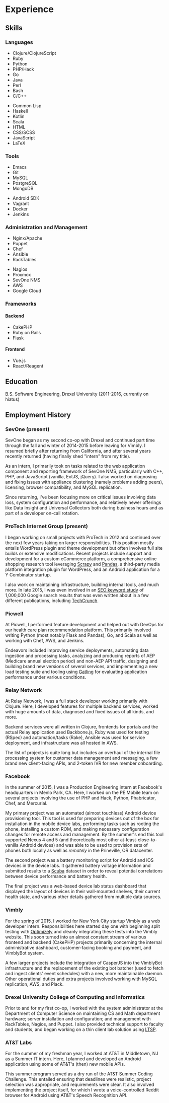 # Experience

## Skills

### Languages

<div class="row" id="language-list">
<div class="one-half first">
<ul>
<li>Clojure/ClojureScript</li>
<li>Ruby</li>
<li>Python</li>
<li>PHP/Hack</li>
<li>Go</li>
<li>Java</li>
<li>Perl</li>
<li>Bash</li>
<li>C/C++</li>
</ul>
</div>
<div class="one-half">
<ul>
<li>Common Lisp</li>
<li>Haskell</li>
<li>Kotlin</li>
<li>Scala</li>
<li>HTML</li>
<li>CSS/SCSS</li>
<li>JavaScript</li>
<li>LaTeX</li>
</ul>
</div>
</div>

### Tools

<div class="row" id="language-list">
<div class="one-half first">
<ul>
<li>Emacs</li>
<li>Git</li>
<li>MySQL</li>
<li>PostgreSQL</li>
<li>MongoDB</li>
</ul>
</div>
<div class="one-half">
<ul>
<li>Android SDK</li>
<li>Vagrant</li>
<li>Docker</li>
<li>Jenkins</li>
</ul>
</div>
</div>

### Administration and Management

<div class="row" id="language-list">
<div class="one-half first">
<ul>
<li>Nginx/Apache</li>
<li>Puppet</li>
<li>Chef</li>
<li>Ansible</li>
<li>RackTables</li>
</ul>
</div>
<div class="one-half">
<ul>
<li>Nagios</li>
<li>Proxmox</li>
<li>SevOne NMS</li>
<li>AWS</li>
<li>Google Cloud</li>
</ul>
</div>
</div>

### Frameworks

#### Backend

+ CakePHP
+ Ruby on Rails
+ Flask

#### Frontend

+ Vue.js
+ React/Reagent

## Education

B.S. Software Engineering, Drexel University (2011-2016, currently on hiatus)

## Employment History

### SevOne (present)

SevOne began as my second co-op with Drexel and continued part time
through the fall and winter of 2014-2015 before leaving for Vimbly. I
resumed briefly after returning from California, and after several
years recently returned (having finally shed "intern" from my title).

As an intern, I primarily took on tasks related to the web application
component and reporting framework of SevOne NMS, particularly with
C++, PHP, and JavaScript (vanilla, ExtJS, jQuery). I also worked on
diagnosing and fixing issues with appliance clustering (namely
problems adding peers), licensing, browser compatibility, and MySQL
replication.

Since returning, I've been focusing more on critical issues involving
data loss, system configuration and performance, and relatively newer
offerings like Data Insight and Universal Collectors both during
business hours and as part of a developer on-call rotation.

### ProTech Internet Group (present)

I began working on small projects with ProTech in 2012 and continued
over the next few years taking on larger responsibilities. This
position mostly entails WordPress plugin and theme development but
often involves full site builds or extensive modifications. Recent
projects include support and development for a custom eCommerce
platform, a comprehensive online shopping research tool leveraging
[Scrapy](https://scrapy.org/) and [Pandas](http://pandas.pydata.org/),
a third-party media platform integration plugin for WordPress, and an
Android application for a Y Combinator startup.

I also work on maintaining infrastructure, building internal tools,
and much more. In late 2015, I was even involved in an [SEO keyword
study](http://backlinko.com/search-engine-ranking) of 1,000,000 Google
search results that was even written about in a few different
publications, including
[TechCrunch](http://techcrunch.com/2016/02/12/study-says-data-driven-seo-might-be-possible/).

### Picwell

At Picwell, I performed feature development and helped out with DevOps
for our health care plan recommendation platform. This primarily
involved writing Python (most notably Flask and Pandas), Go, and Scala
as well as working with Chef, AWS, and Jenkins.

Endeavors included improving service deployments, automating data
ingestion and processing tasks, analyzing and producing reports of AEP
(Medicare annual election period) and non-AEP API traffic, designing
and building brand new versions of several services, and implementing
a new load testing suite and tooling using
[Gatling](https://gatling.io/) for evaluating application performance
under various conditions.

### Relay Network

At Relay Network, I was a full stack developer working primarily with
Clojure. Here, I developed features for multiple backend services,
worked with huge amounts of data, diagnosed and fixed issues of all
kinds, and more.

Backend services were all written in Clojure, frontends for portals
and the actual Relay application used Backbone.js, Ruby was used for
testing (RSpec) and automation/tasks (Rake), Ansible was used for
service deployment, and infrastructure was all hosted in AWS.

The list of projects is quite long but includes an overhaul of the
internal file processing system for customer data management and
messaging, a few brand new client-facing APIs, and 2-token IVR for new
member onboarding.

### Facebook

In the summer of 2015, I was a Production Engineering intern at
Facebook's headquarters in Menlo Park, CA. Here, I worked on the PE
Mobile team on several projects involving the use of PHP and Hack,
Python, Phabricator, Chef, and Mercurial.

My primary project was an automated (almost touchless) Android device
provisioning tool. This tool is used for preparing devices out of the
box for installation in the mobile device labs, performing tasks such
as rooting the phone, installing a custom ROM, and making necessary
configuration changes for remote access and management. By the
summer's end this tool supported Nexus 4 and 5 (and theoretically most
other at-least-close-to-vanilla Android devices) and was able to be
used to provision sets of phones both locally as well as *remotely* in
the Prineville, OR datacenter.

The second project was a battery monitoring script for Android and iOS
devices in the device labs. It gathered battery voltage information
and submitted results to a
[Scuba](https://www.facebook.com/notes/facebook-engineering/under-the-hood-data-diving-with-scuba/10150599692628920/)
dataset in order to reveal potential correlations between device
performance and battery health.

The final project was a web-based device lab status dashboard that
displayed the layout of devices in their wall-mounted shelves, their
current health state, and various other details gathered from multiple
data sources.

### Vimbly

For the spring of 2015, I worked for New York City startup Vimbly as a
web developer intern. Responsibilities here started day one with
beginning split testing with [Optimizely](https://www.optimizely.com/)
and cleanly integrating these tests into the Vimbly website. This soon
turned into an almost constant stream of various frontend and backend
(CakePHP) projects primarily concerning the internal administrative
dashboard, customer-facing booking and payment, and VimblyBot system.

A few larger projects include the integration of CasperJS into the
VimblyBot infrastructure and the replacement of the existing bot
batcher (used to fetch and ingest clients' event schedules) with a
new, more maintainable daemon. Other operational duties and extra
projects involved working with MySQL replication, AWS, and Plack.

### Drexel University College of Computing and Informatics

Prior to and for my first co-op, I worked with the system
administrator at the Department of Computer Science on maintaining CS
and Math department hardware; server installation and configuration;
and management with RackTables, Nagios, and Puppet. I also provided
technical support to faculty and students, and began working on a thin
client lab solution using [LTSP](https://ltsp.github.io/).

### AT&T Labs

For the summer of my freshman year, I worked at AT&T in Middletown, NJ
as a Summer IT intern. Here, I planned and developed an Android
application using some of AT&T's (then) new mobile APIs.

This summer program served as a dry run of the AT&T Summer Coding
Challenge. This entailed ensuring that deadlines were realistic,
project selection was appropriate, and requirements were clear. It
also involved implementing the project itself, for which I wrote a
voice-controlled Reddit browser for Android using AT&T's Speech
Recognition API.
